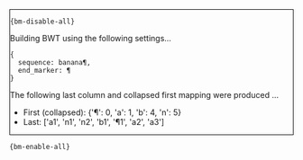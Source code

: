 <div style="border:1px solid black;">

`{bm-disable-all}`

Building BWT using the following settings...

```
{
  sequence: banana¶,
  end_marker: ¶
}

```


The following last column and collapsed first mapping were produced ...

 * First (collapsed): {'¶': 0, 'a': 1, 'b': 4, 'n': 5}
 * Last: ['a1', 'n1', 'n2', 'b1', '¶1', 'a2', 'a3']
</div>

`{bm-enable-all}`

